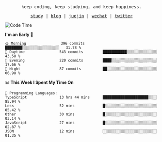 <p align="center">
  <samp>
    <span>keep coding, keep studying, and keep happiness.</span>
  </samp>
</p>

<p align="center">
  <samp>
    <a href="https://github.com/ouduidui/fe-study">study</a> |
    <a href="https://deweyou.me">blog</a>  |
    <a href="https://juejin.cn/user/4309700183594366">juejin</a> |
    <a href="https://user-images.githubusercontent.com/54696834/165071004-6509e3f2-90c3-448c-9d92-3da42b0c2021.jpeg">wechat</a> |
    <a href="https://twitter.com/ouduidui">twitter</a>
  </samp>
</p>

<!--START_SECTION:waka-->
![Code Time](http://img.shields.io/badge/Code%20Time-4%2C726%20hrs%2045%20mins-blue)

**I'm an Early 🐤** 

```text
🌞 Morning                396 commits         ████████░░░░░░░░░░░░░░░░░   31.78 % 
🌆 Daytime                543 commits         ███████████░░░░░░░░░░░░░░   43.58 % 
🌃 Evening                220 commits         ████░░░░░░░░░░░░░░░░░░░░░   17.66 % 
🌙 Night                  87 commits          ██░░░░░░░░░░░░░░░░░░░░░░░   06.98 % 
```


📊 **This Week I Spent My Time On** 

```text
💬 Programming Languages: 
TypeScript               13 hrs 44 mins      █████████████████████░░░░   85.94 % 
Less                     52 mins             █░░░░░░░░░░░░░░░░░░░░░░░░   05.42 % 
Other                    30 mins             █░░░░░░░░░░░░░░░░░░░░░░░░   03.14 % 
JavaScript               27 mins             █░░░░░░░░░░░░░░░░░░░░░░░░   02.87 % 
JSON                     12 mins             ░░░░░░░░░░░░░░░░░░░░░░░░░   01.35 % 
```


<!--END_SECTION:waka-->
